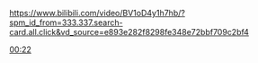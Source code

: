 https://www.bilibili.com/video/BV1oD4y1h7hb/?spm_id_from=333.337.search-card.all.click&vd_source=e893e282f8298fe348e72bbf709c2bf4


[00:22](https://www.bilibili.com/video/BV1oD4y1h7hb/?spm_id_from=333.337.search-card.all.click&vd_source=e893e282f8298fe348e72bbf709c2bf4#t=22.126198)
